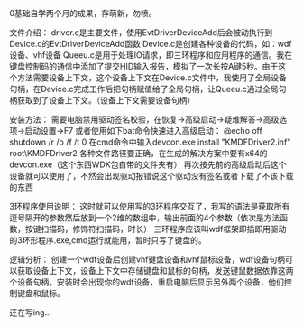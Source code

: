 0基础自学两个月的成果，存萌新，勿喷。

文件介绍：
driver.c是主要文件，使用EvtDriverDeviceAdd后会被动执行到Device.c的EvtDriverDeviceAdd函数
Device.c是创建各种设备的代码，如：wdf设备、vhf设备
Queeu.c是用于处理IO请求，即三环程序和应用程序的通信。我在键盘控制码的通信中添加了提交HID输入报告，模拟了一次长按A键5秒。由于这个方法需要设备上下文，这个设备上下文在Device.c文件中，我使用了全局设备句柄，在Device.c完成工作后把句柄赋值给了全局句柄，让Queeu.c通过全局句柄获取到了设备上下文。（设备上下文需要设备句柄）


安装方法：
需要电脑禁用驱动签名校验，在恢复->高级启动->疑难解答->高级选项->启动设置->F7
或者使用如下bat命令快速进入高级启动：
@echo off
shutdown /r /o /f /t 0
在cmd命令中输入devcon.exe install "KMDFDriver2.inf" root\KMDFDriver2
各种文件路径要正确，在生成的解决方案中要有x64的devcon.exe（这个东西WDK包自带的文件夹有）
再次按先前的高级启动后这个设备就可以使用了，不然会出现驱动报错说这个驱动没有签名或者下载了不该下载的东西

3环程序使用说明：
这时就可以使用写的3环程序交互了，我写的语法是获取所有逗号隔开的参数然后放到一个2维的数组中，输出前面的4个参数（依次是方法函数，按键扫描码，修饰符扫描码，时长）
三环程序应该叫wdf框架即插即用驱动的3环形程序.exe,cmd运行就能用，暂时只写了键盘的。



逻辑分析：
创建一个wdf设备后创建vhf键盘设备和vhf鼠标设备，wdf设备句柄可以获取设备上下文，设备上下文中存储键盘和鼠标的句柄，发送键鼠数据依靠这两个设备句柄。安装时会出现你的wdf设备，重启电脑后显示另外两个设备，他们控制键盘和鼠标。


还在写ing...


